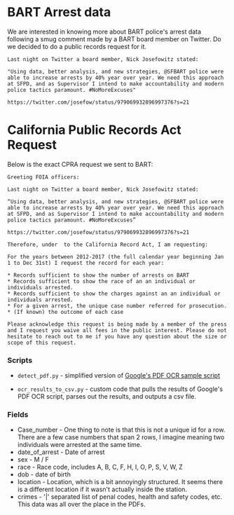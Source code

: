 # BART Arrest data

We are interested in knowing more about BART police's arrest data following a smug comment
made by a BART board member on Twitter. Do we decided to do a public records request for it.

```
Last night on Twitter a board member, Nick Josefowitz stated: 

"Using data, better analysis, and new strategies, @SFBART police were able to increase arrests by 40% year over year. We need this approach at SFPD, and as Supervisor I intend to make accountability and modern police tactics paramount. #NoMoreExcuses"

https://twitter.com/josefow/status/979069932896997376?s=21
```

# California Public Records Act Request

Below is the exact CPRA request we sent to BART:

```
Greeting FOIA officers:

Last night on Twitter a board member, Nick Josefowitz stated:

“Using data, better analysis, and new strategies, @SFBART police were able to increase arrests by 40% year over year. We need this approach at SFPD, and as Supervisor I intend to make accountability and modern police tactics paramount. #NoMoreExcuses”

https://twitter.com/josefow/status/979069932896997376?s=21

Therefore, under  to the California Record Act, I am requesting:

For the years between 2012-2017 (the full calendar year beginning Jan 1 to Dec 31st) I request the record for each year:

* Records sufficient to show the number of arrests on BART
* Records sufficient to show the race of an an individual or individuals arrested.
* Records sufficient to show the charges against an an individual or individuals arrested.
* For a given arrest, the unique case number referred for prosecution.
* (If known) the outcome of each case

Please acknowledge this request is being made by a member of the press and I request you waive all fees in the public interest. Please do not hesitate to reach out to me if you have any question about the size or scope of this request.
```

### Scripts

* `detect_pdf.py` - simplified version of [Google's PDF OCR sample script](https://github.com/GoogleCloudPlatform/python-docs-samples/blob/master/vision/cloud-client/detect/detect_pdf.py)

* `ocr_results_to_csv.py` - custom code that pulls the results of Google's PDF OCR script, parses out the results, and outputs a csv file.


### Fields

* Case_number - One thing to note is that this is not a unique id for a row. There are a few case numbers that span 2 rows, I imagine meaning two individuals were arrested at the same time.
* date_of_arrest - Date of arrest
* sex - M / F
* race - Race code, includes A, B, C, F, H, I, O, P, S, V, W, Z
* dob - date of birth
* location - Location, which is a bit annoyingly structured. It seems there is a different location if it wasn't actually inside the station.
* crimes - '|' separated list of penal codes, health and safety codes, etc. This data was all over the place in the PDFs.
